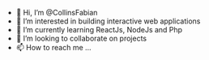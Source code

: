 - 👋 Hi, I’m @CollinsFabian
- 👀 I’m interested in building interactive web applications
- 🌱 I’m currently learning ReactJs, NodeJs and Php
- 💞️ I’m looking to collaborate on projects
- 📫 How to reach me ...

<!---
CollinsFabian/CollinsFabian is a ✨ special ✨ repository because its `README.md` (this file) appears on your GitHub profile.
You can click the Preview link to take a look at your changes.
--->
